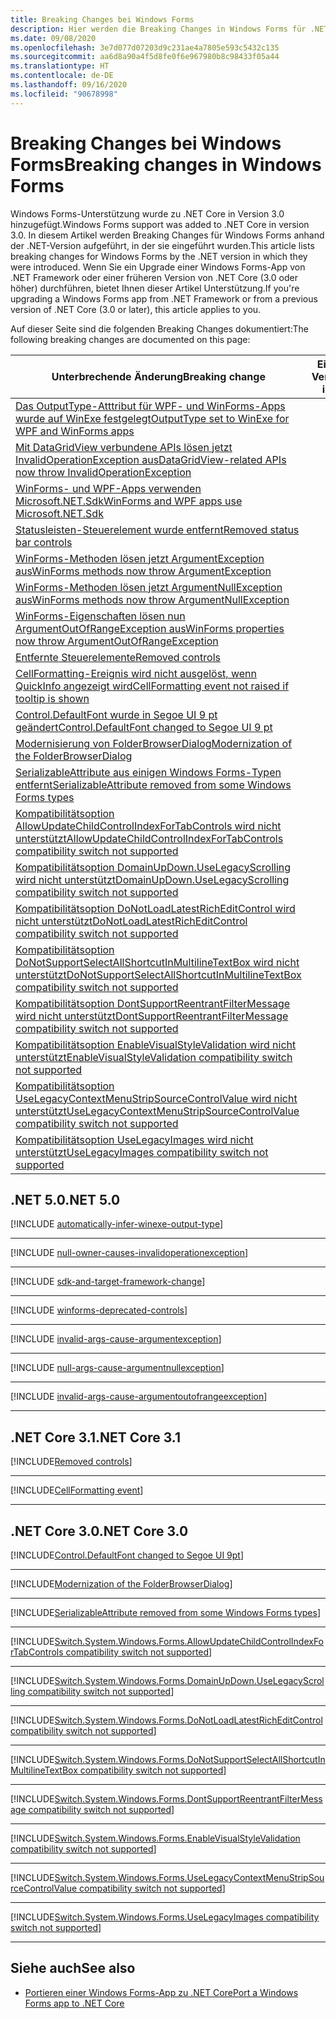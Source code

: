 ```yaml
---
title: Breaking Changes bei Windows Forms
description: Hier werden die Breaking Changes in Windows Forms für .NET Core und .NET 5 aufgelistet.
ms.date: 09/08/2020
ms.openlocfilehash: 3e7d077d07203d9c231ae4a7805e593c5432c135
ms.sourcegitcommit: aa6d8a90a4f5d8fe0f6e967980b8c98433f05a44
ms.translationtype: HT
ms.contentlocale: de-DE
ms.lasthandoff: 09/16/2020
ms.locfileid: "90678998"
---
```

# <a name="breaking-changes-in-windows-forms"></a><span data-ttu-id="8e550-103">Breaking Changes bei Windows Forms</span><span class="sxs-lookup"><span data-stu-id="8e550-103">Breaking changes in Windows Forms</span></span>

<span data-ttu-id="8e550-104">Windows Forms-Unterstützung wurde zu .NET Core in Version 3.0 hinzugefügt.</span><span class="sxs-lookup"><span data-stu-id="8e550-104">Windows Forms support was added to .NET Core in version 3.0.</span></span> <span data-ttu-id="8e550-105">In diesem Artikel werden Breaking Changes für Windows Forms anhand der .NET-Version aufgeführt, in der sie eingeführt wurden.</span><span class="sxs-lookup"><span data-stu-id="8e550-105">This article lists breaking changes for Windows Forms by the .NET version in which they were introduced.</span></span> <span data-ttu-id="8e550-106">Wenn Sie ein Upgrade einer Windows Forms-App von .NET Framework oder einer früheren Version von .NET Core (3.0 oder höher) durchführen, bietet Ihnen dieser Artikel Unterstützung.</span><span class="sxs-lookup"><span data-stu-id="8e550-106">If you're upgrading a Windows Forms app from .NET Framework or from a previous version of .NET Core (3.0 or later), this article applies to you.</span></span>

<span data-ttu-id="8e550-107">Auf dieser Seite sind die folgenden Breaking Changes dokumentiert:</span><span class="sxs-lookup"><span data-stu-id="8e550-107">The following breaking changes are documented on this page:</span></span>

| <span data-ttu-id="8e550-108">Unterbrechende Änderung</span><span class="sxs-lookup"><span data-stu-id="8e550-108">Breaking change</span></span> | <span data-ttu-id="8e550-109">Eingeführt in Version</span><span class="sxs-lookup"><span data-stu-id="8e550-109">Version introduced</span></span> |
| - | :-: |
| [<span data-ttu-id="8e550-110">Das OutputType-Atttribut für WPF- und WinForms-Apps wurde auf WinExe festgelegt</span><span class="sxs-lookup"><span data-stu-id="8e550-110">OutputType set to WinExe for WPF and WinForms apps</span></span>](#outputtype-set-to-winexe-for-wpf-and-winforms-apps) | <span data-ttu-id="8e550-111">5.0</span><span class="sxs-lookup"><span data-stu-id="8e550-111">5.0</span></span> |
| [<span data-ttu-id="8e550-112">Mit DataGridView verbundene APIs lösen jetzt InvalidOperationException aus</span><span class="sxs-lookup"><span data-stu-id="8e550-112">DataGridView-related APIs now throw InvalidOperationException</span></span>](#datagridview-related-apis-now-throw-invalidoperationexception) | <span data-ttu-id="8e550-113">5.0</span><span class="sxs-lookup"><span data-stu-id="8e550-113">5.0</span></span> |
| [<span data-ttu-id="8e550-114">WinForms- und WPF-Apps verwenden Microsoft.NET.Sdk</span><span class="sxs-lookup"><span data-stu-id="8e550-114">WinForms and WPF apps use Microsoft.NET.Sdk</span></span>](#winforms-and-wpf-apps-use-microsoftnetsdk) | <span data-ttu-id="8e550-115">5.0</span><span class="sxs-lookup"><span data-stu-id="8e550-115">5.0</span></span> |
| [<span data-ttu-id="8e550-116">Statusleisten-Steuerelement wurde entfernt</span><span class="sxs-lookup"><span data-stu-id="8e550-116">Removed status bar controls</span></span>](#removed-status-bar-controls) | <span data-ttu-id="8e550-117">5.0</span><span class="sxs-lookup"><span data-stu-id="8e550-117">5.0</span></span> |
| [<span data-ttu-id="8e550-118">WinForms-Methoden lösen jetzt ArgumentException aus</span><span class="sxs-lookup"><span data-stu-id="8e550-118">WinForms methods now throw ArgumentException</span></span>](#winforms-methods-now-throw-argumentexception) | <span data-ttu-id="8e550-119">5.0</span><span class="sxs-lookup"><span data-stu-id="8e550-119">5.0</span></span> |
| [<span data-ttu-id="8e550-120">WinForms-Methoden lösen jetzt ArgumentNullException aus</span><span class="sxs-lookup"><span data-stu-id="8e550-120">WinForms methods now throw ArgumentNullException</span></span>](#winforms-methods-now-throw-argumentnullexception) | <span data-ttu-id="8e550-121">5.0</span><span class="sxs-lookup"><span data-stu-id="8e550-121">5.0</span></span> |
| [<span data-ttu-id="8e550-122">WinForms-Eigenschaften lösen nun ArgumentOutOfRangeException aus</span><span class="sxs-lookup"><span data-stu-id="8e550-122">WinForms properties now throw ArgumentOutOfRangeException</span></span>](#winforms-properties-now-throw-argumentoutofrangeexception) | <span data-ttu-id="8e550-123">5.0</span><span class="sxs-lookup"><span data-stu-id="8e550-123">5.0</span></span> |
| [<span data-ttu-id="8e550-124">Entfernte Steuerelemente</span><span class="sxs-lookup"><span data-stu-id="8e550-124">Removed controls</span></span>](#removed-controls) | <span data-ttu-id="8e550-125">3.1</span><span class="sxs-lookup"><span data-stu-id="8e550-125">3.1</span></span> |
| [<span data-ttu-id="8e550-126">CellFormatting-Ereignis wird nicht ausgelöst, wenn QuickInfo angezeigt wird</span><span class="sxs-lookup"><span data-stu-id="8e550-126">CellFormatting event not raised if tooltip is shown</span></span>](#cellformatting-event-not-raised-if-tooltip-is-shown) | <span data-ttu-id="8e550-127">3.1</span><span class="sxs-lookup"><span data-stu-id="8e550-127">3.1</span></span> |
| [<span data-ttu-id="8e550-128">Control.DefaultFont wurde in Segoe UI 9 pt geändert</span><span class="sxs-lookup"><span data-stu-id="8e550-128">Control.DefaultFont changed to Segoe UI 9 pt</span></span>](#default-control-font-changed-to-segoe-ui-9-pt) | <span data-ttu-id="8e550-129">3.0</span><span class="sxs-lookup"><span data-stu-id="8e550-129">3.0</span></span> |
| [<span data-ttu-id="8e550-130">Modernisierung von FolderBrowserDialog</span><span class="sxs-lookup"><span data-stu-id="8e550-130">Modernization of the FolderBrowserDialog</span></span>](#modernization-of-the-folderbrowserdialog) | <span data-ttu-id="8e550-131">3.0</span><span class="sxs-lookup"><span data-stu-id="8e550-131">3.0</span></span> |
| [<span data-ttu-id="8e550-132">SerializableAttribute aus einigen Windows Forms-Typen entfernt</span><span class="sxs-lookup"><span data-stu-id="8e550-132">SerializableAttribute removed from some Windows Forms types</span></span>](#serializableattribute-removed-from-some-windows-forms-types) | <span data-ttu-id="8e550-133">3.0</span><span class="sxs-lookup"><span data-stu-id="8e550-133">3.0</span></span> |
| [<span data-ttu-id="8e550-134">Kompatibilitätsoption AllowUpdateChildControlIndexForTabControls wird nicht unterstützt</span><span class="sxs-lookup"><span data-stu-id="8e550-134">AllowUpdateChildControlIndexForTabControls compatibility switch not supported</span></span>](#allowupdatechildcontrolindexfortabcontrols-compatibility-switch-not-supported) | <span data-ttu-id="8e550-135">3.0</span><span class="sxs-lookup"><span data-stu-id="8e550-135">3.0</span></span> |
| [<span data-ttu-id="8e550-136">Kompatibilitätsoption DomainUpDown.UseLegacyScrolling wird nicht unterstützt</span><span class="sxs-lookup"><span data-stu-id="8e550-136">DomainUpDown.UseLegacyScrolling compatibility switch not supported</span></span>](#domainupdownuselegacyscrolling-compatibility-switch-not-supported) | <span data-ttu-id="8e550-137">3.0</span><span class="sxs-lookup"><span data-stu-id="8e550-137">3.0</span></span> |
| [<span data-ttu-id="8e550-138">Kompatibilitätsoption DoNotLoadLatestRichEditControl wird nicht unterstützt</span><span class="sxs-lookup"><span data-stu-id="8e550-138">DoNotLoadLatestRichEditControl compatibility switch not supported</span></span>](#donotloadlatestricheditcontrol-compatibility-switch-not-supported) | <span data-ttu-id="8e550-139">3.0</span><span class="sxs-lookup"><span data-stu-id="8e550-139">3.0</span></span> |
| [<span data-ttu-id="8e550-140">Kompatibilitätsoption DoNotSupportSelectAllShortcutInMultilineTextBox wird nicht unterstützt</span><span class="sxs-lookup"><span data-stu-id="8e550-140">DoNotSupportSelectAllShortcutInMultilineTextBox compatibility switch not supported</span></span>](#donotsupportselectallshortcutinmultilinetextbox-compatibility-switch-not-supported) | <span data-ttu-id="8e550-141">3.0</span><span class="sxs-lookup"><span data-stu-id="8e550-141">3.0</span></span> |
| [<span data-ttu-id="8e550-142">Kompatibilitätsoption DontSupportReentrantFilterMessage wird nicht unterstützt</span><span class="sxs-lookup"><span data-stu-id="8e550-142">DontSupportReentrantFilterMessage compatibility switch not supported</span></span>](#dontsupportreentrantfiltermessage-compatibility-switch-not-supported) | <span data-ttu-id="8e550-143">3.0</span><span class="sxs-lookup"><span data-stu-id="8e550-143">3.0</span></span> |
| [<span data-ttu-id="8e550-144">Kompatibilitätsoption EnableVisualStyleValidation wird nicht unterstützt</span><span class="sxs-lookup"><span data-stu-id="8e550-144">EnableVisualStyleValidation compatibility switch not supported</span></span>](#enablevisualstylevalidation-compatibility-switch-not-supported) | <span data-ttu-id="8e550-145">3.0</span><span class="sxs-lookup"><span data-stu-id="8e550-145">3.0</span></span> |
| [<span data-ttu-id="8e550-146">Kompatibilitätsoption UseLegacyContextMenuStripSourceControlValue wird nicht unterstützt</span><span class="sxs-lookup"><span data-stu-id="8e550-146">UseLegacyContextMenuStripSourceControlValue compatibility switch not supported</span></span>](#uselegacycontextmenustripsourcecontrolvalue-compatibility-switch-not-supported) | <span data-ttu-id="8e550-147">3.0</span><span class="sxs-lookup"><span data-stu-id="8e550-147">3.0</span></span> |
| [<span data-ttu-id="8e550-148">Kompatibilitätsoption UseLegacyImages wird nicht unterstützt</span><span class="sxs-lookup"><span data-stu-id="8e550-148">UseLegacyImages compatibility switch not supported</span></span>](#uselegacyimages-compatibility-switch-not-supported) | <span data-ttu-id="8e550-149">3.0</span><span class="sxs-lookup"><span data-stu-id="8e550-149">3.0</span></span> |

## <a name="net-50"></a><span data-ttu-id="8e550-150">.NET 5.0</span><span class="sxs-lookup"><span data-stu-id="8e550-150">.NET 5.0</span></span>

[!INCLUDE [automatically-infer-winexe-output-type](../../../includes/core-changes/windowsforms/5.0/automatically-infer-winexe-output-type.md)]

***

[!INCLUDE [null-owner-causes-invalidoperationexception](../../../includes/core-changes/windowsforms/5.0/null-owner-causes-invalidoperationexception.md)]

***

[!INCLUDE [sdk-and-target-framework-change](../../../includes/core-changes/windowsforms/5.0/sdk-and-target-framework-change.md)]

***

[!INCLUDE [winforms-deprecated-controls](../../../includes/core-changes/windowsforms/5.0/winforms-deprecated-controls.md)]

***

[!INCLUDE [invalid-args-cause-argumentexception](../../../includes/core-changes/windowsforms/5.0/invalid-args-cause-argumentexception.md)]

***

[!INCLUDE [null-args-cause-argumentnullexception](../../../includes/core-changes/windowsforms/5.0/null-args-cause-argumentnullexception.md)]

***

[!INCLUDE [invalid-args-cause-argumentoutofrangeexception](../../../includes/core-changes/windowsforms/5.0/invalid-args-cause-argumentoutofrangeexception.md)]

***

## <a name="net-core-31"></a><span data-ttu-id="8e550-151">.NET Core 3.1</span><span class="sxs-lookup"><span data-stu-id="8e550-151">.NET Core 3.1</span></span>

[!INCLUDE[Removed controls](~/includes/core-changes/windowsforms/3.1/remove-controls-3.1.md)]

***

[!INCLUDE[CellFormatting event](~/includes/core-changes/windowsforms/3.1/cellformatting-event-not-raised.md)]

***

## <a name="net-core-30"></a><span data-ttu-id="8e550-152">.NET Core 3.0</span><span class="sxs-lookup"><span data-stu-id="8e550-152">.NET Core 3.0</span></span>

[!INCLUDE[Control.DefaultFont changed to Segoe UI 9pt](~/includes/core-changes/windowsforms/3.0/control-defaultfont-changed.md)]

***

[!INCLUDE[Modernization of the FolderBrowserDialog](~/includes/core-changes/windowsforms/3.0/modernized-folderbrowserdialog.md)]

***

[!INCLUDE[SerializableAttribute removed from some Windows Forms types](~/includes/core-changes/windowsforms/3.0/remove-serializationattribute.md)]

***

[!INCLUDE[Switch.System.Windows.Forms.AllowUpdateChildControlIndexForTabControls compatibility switch not supported](~/includes/core-changes/windowsforms/3.0/deprecate-allowupdatechildcontrolindexfortabcontrols.md)]

***

[!INCLUDE[Switch.System.Windows.Forms.DomainUpDown.UseLegacyScrolling compatibility switch not supported](~/includes/core-changes/windowsforms/3.0/deprecate-uselegacyscrolling.md)]

***

[!INCLUDE[Switch.System.Windows.Forms.DoNotLoadLatestRichEditControl compatibility switch not supported](~/includes/core-changes/windowsforms/3.0/deprecate-donotloadlatestricheditcontrol.md)]

***

[!INCLUDE[Switch.System.Windows.Forms.DoNotSupportSelectAllShortcutInMultilineTextBox compatibility switch not supported](~/includes/core-changes/windowsforms/3.0/deprecate-donotsupportselectallshortcutinmultilinetextbox.md)]

***

[!INCLUDE[Switch.System.Windows.Forms.DontSupportReentrantFilterMessage compatibility switch not supported](~/includes/core-changes/windowsforms/3.0/deprecate-dontsupportreentrantfiltermessage.md)]

***

[!INCLUDE[Switch.System.Windows.Forms.EnableVisualStyleValidation compatibility switch not supported](~/includes/core-changes/windowsforms/3.0/deprecate-enablevisualstylevalidation.md)]

***

[!INCLUDE[Switch.System.Windows.Forms.UseLegacyContextMenuStripSourceControlValue compatibility switch not supported](~/includes/core-changes/windowsforms/3.0/deprecate-uselegacycontextmenustripsourcecontrolvalue.md)]

***

[!INCLUDE[Switch.System.Windows.Forms.UseLegacyImages compatibility switch not supported](~/includes/core-changes/windowsforms/3.0/deprecate-uselegacyimages.md)]

***

## <a name="see-also"></a><span data-ttu-id="8e550-153">Siehe auch</span><span class="sxs-lookup"><span data-stu-id="8e550-153">See also</span></span>

- [<span data-ttu-id="8e550-154">Portieren einer Windows Forms-App zu .NET Core</span><span class="sxs-lookup"><span data-stu-id="8e550-154">Port a Windows Forms app to .NET Core</span></span>](../porting/winforms.md)
